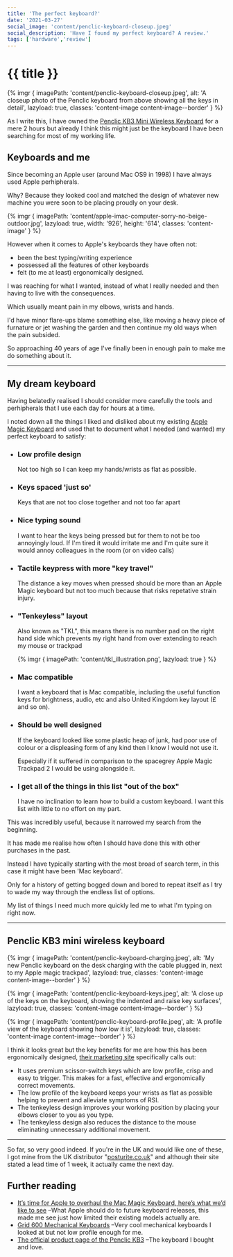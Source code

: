 ```yaml
---
title: 'The perfect keyboard?'
date: '2021-03-27'
social_image: 'content/penclic-keyboard-closeup.jpeg'
social_description: 'Have I found my perfect keyboard? A review.'
tags: ['hardware','review']
---
```


# {{ title }}

{% imgr {
  imagePath: 'content/penclic-keyboard-closeup.jpeg',
  alt: 'A closeup photo of the Penclic keyboard from above showing all the keys in detail',
  lazyload: true,
  classes: 'content-image content-image--border'
} %}

As I write this, I have owned the [Penclic KB3 Mini Wireless Keyboard](https://penclic.se/product/mini-wireless-keyboard-kb3-black/) for a mere 2 hours but already I think this might just be the keyboard I have been searching for most of my working life.

## Keyboards and me

Since becoming an Apple user (around Mac OS9 in 1998) I have always used Apple perhipherals.

Why? Because they looked cool and matched the design of whatever new machine you were soon to be placing proudly on your desk.

{% imgr {
  imagePath: 'content/apple-imac-computer-sorry-no-beige-outdoor.jpg',
  lazyload: true,
  width: '926',
  height: '614',
  classes: 'content-image'
} %}

However when it comes to Apple's keyboards they have often not:

- been the best typing/writing experience
- possessed all the features of other keyboards
- felt (to me at least) ergonomically designed.

I was reaching for what I wanted, instead of what I really needed and then having to live with the consequences.

Which usually meant pain in my elbows, wrists and hands.

I'd have minor flare-ups blame something else, like moving a heavy piece of furnature or jet washing the garden and then continue my old ways when the pain subsided.

So approaching 40 years of age I've finally been in enough pain to make me do something about it.

---

## My dream keyboard

Having belatedly realised I should consider more carefully the tools and perhipherals that I use each day for hours at a time.

I noted down all the things I liked and disliked about my existing [Apple Magic Keyboard](https://www.apple.com/uk/shop/product/MRMH2B/A/magic-keyboard-with-numeric-keypad-british-english-space-grey) and used that to document what I needed (and wanted) my perfect keyboard to satisfy:

- ### Low profile design
  Not too high so I can keep my hands/wrists as flat as possible.

- ### Keys spaced 'just so'
  Keys that are not too close together and not too far apart

- ### Nice typing sound
  I want to hear the keys being pressed but for them to not be too annoyingly loud. If I'm tired it would irritate me and I'm quite sure it would annoy colleagues in the room (or on video calls)

- ### Tactile keypress with more "key travel"
  The distance a key moves when pressed should be more than an Apple Magic keyboard but not too much because that risks repetative strain injury.

- ### "Tenkeyless" layout
  Also known as "TKL", this means there is no number pad on the right hand side which prevents my right hand from over extending to reach my mouse or trackpad

  {% imgr { imagePath: 'content/tkl_illustration.png', lazyload: true } %}

- ### Mac compatible
  I want a keyboard that is Mac compatible, including the useful function keys for brightness, audio, etc and also United Kingdom key layout (&pound; and so on).

- ### Should be well designed
  If the keyboard looked like some plastic heap of junk, had poor use of colour or a displeasing form of any kind then I know I would not use it.

  Especially if it suffered in comparison to the spacegrey Apple Magic Trackpad 2 I would be using alongside it.

- ### I get all of the things in this list "out of the box"
  I have no inclination to learn how to build a custom keyboard. I want this list with little to no effort on my part.

This was incredibly useful, because it narrowed my search from the beginning.

It has made me realise how often I should have done this with other purchases in the past.

Instead I have typically starting with the most broad of search term, in this case it might have been 'Mac keyboard'.

Only for a history of getting bogged down and bored to repeat itself as I try to wade my way through the endless list of options.

My list of things I need much more quickly led me to what I'm typing on right now.

---

## Penclic KB3 mini wireless keyboard

{% imgr {
  imagePath: 'content/penclic-keyboard-charging.jpeg',
  alt: 'My new Penclic keyboard on the desk charging with the cable plugged in, next to my Apple magic trackpad',
  lazyload: true,
  classes: 'content-image content-image--border'
} %}

{% imgr {
  imagePath: 'content/penclic-keyboard-keys.jpeg',
  alt: 'A close up of the keys on the keyboard, showing the indented and raise key surfaces',
  lazyload: true,
  classes: 'content-image content-image--border'
} %}

{% imgr {
  imagePath: 'content/penclic-keyboard-profile.jpeg',
  alt: 'A profile view of the keyboard showing how low it is',
  lazyload: true,
  classes: 'content-image content-image--border'
} %}

I think it looks great but the key benefits for me are how this has been ergonomically designed, [their marketing site](https://penclic.se/product/mini-wireless-keyboard-kb3-black/) specifically calls out:

- It uses premium scissor-switch keys which are low profile, crisp and easy to trigger. This makes for a fast, effective and ergonomically correct movements.
- The low profile of the keyboard keeps your wrists as flat as possible helping to prevent and alleviate symptoms of RSI.
- The tenkeyless design improves your working position by placing your elbows closer to you as you type.
- The tenkeyless design also reduces the distance to the mouse eliminating unnecessary additional movement.

---

So far, so very good indeed. If you're in the UK and would like one of these, I got mine from the UK distributor "[posturite.co.uk](https://www.posturite.co.uk/penclic-mini-keyboard-kb3-bluetooth-black)" and although their site stated a lead time of 1 week, it actually came the next day.

## Further reading

- [It’s time for Apple to overhaul the Mac Magic Keyboard, here’s what we’d like to see](https://9to5mac.com/2021/02/05/new-mac-magic-keyboard-comment/#h-design-and-functionality) &ndash;What Apple should do to future keyboard releases, this made me see just how limited their existing models actually are.
- [Grid 600 Mechanical Keyboards](https://en.zfrontier.com/) &ndash;Very cool mechanical keyboards I looked at but not low profile enough for me.
- [The official product page of the Penclic KB3](https://penclic.se/product/mini-wireless-keyboard-kb3-black/) &ndash;The keyboard I bought and love.

